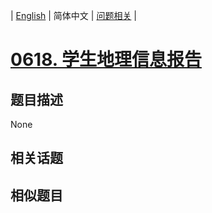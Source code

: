 
| [English](README_EN.md) | 简体中文 | [问题相关](QUESTION.md) |
# [0618. 学生地理信息报告](https://leetcode-cn.com/problems/students-report-by-geography/)
## 题目描述
None
## 相关话题

## 相似题目

